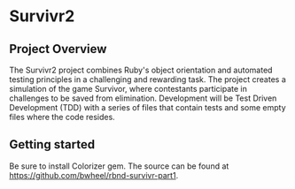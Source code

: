 # Survivr2

## Project Overview
The Survivr2 project combines Ruby's object orientation and automated testing principles in a challenging and rewarding task. The project creates a simulation of the game Survivor, where contestants participate in challenges to be saved from elimination. Development will be Test Driven Development (TDD) with a series of files that contain tests and some empty files where the code resides. 

## Getting started
Be sure to install Colorizer gem. The source can be found at https://github.com/bwheel/rbnd-survivr-part1.

